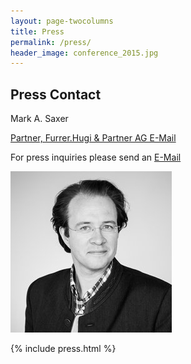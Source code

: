 ```yaml
---
layout: page-twocolumns
title: Press
permalink: /press/
header_image: conference_2015.jpg
---
```

<article>
  <div class="row">
  <div class="col-xs-12 col-sm-6 wow fadeInDown">
    <h2>Press Contact</h2>
    <div class="scs-portrait-description">
      <p class="scs-portrait-name">Mark A. Saxer</p>
      <a class="scs-portrait-affiliation" href="mailto:press@swisscyberstorm.com">Partner, Furrer.Hugi & Partner AG E-Mail <i class="fa fa-envelope-o"></i></a>
      <p>For press inquiries please send an <a href="mailto:press@swisscyberstorm.com" target="_blank">
      E-Mail  <i class="fa fa-envelope-o"></i></a></p>
    </div>
  </div>
  <div class="col-xs-12 col-sm-6 wow fadeInDown">
  <div class="scs-portrait">
    <img src="/img/about/mark_saxer.jpg" alt="lic. phil. I Mark A. Saxer">
  </div>
  </div>
  </div>
</article>

{% include press.html %}
